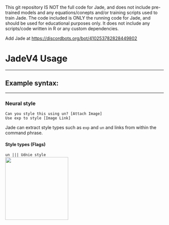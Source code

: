 This git repository IS NOT the full code for Jade, and does not include pre-trained models and any equations/conepts and/or training scripts used to train 
Jade. The code included is ONLY the running code for Jade, and should be used for educational purposes only. It does not include any scripts/code written in R or any custom dependencies.

Add Jade at https://discordbots.org/bot/410253782828449802

# JadeV4 Usage
--------

## Example syntax:
--------

### Neural style
```
Can you style this using un? [Attach Image]
Use exp to style [Image Link]
```
Jade can extract style types such as `exp` and `un` and links from within the command phrase.

#### Style types (Flags)
```un ||| Udnie style ```
<br>
<img src = 'EXAMPLE/un_ex.jpg' height = '200px'></a>


